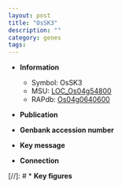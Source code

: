 ```yaml
---
layout: post
title: "OsSK3"
description: ""
category: genes
tags: 
---
```


* **Information**  
    + Symbol: OsSK3  
    + MSU: [LOC_Os04g54800](http://rice.uga.edu/cgi-bin/ORF_infopage.cgi?orf=LOC_Os04g54800)  
    + RAPdb: [Os04g0640600](http://rapdb.dna.affrc.go.jp/viewer/gbrowse_details/irgsp1?name=Os04g0640600)  

* **Publication**  

* **Genbank accession number**  

* **Key message**  

* **Connection**  

[//]: # * **Key figures**  


